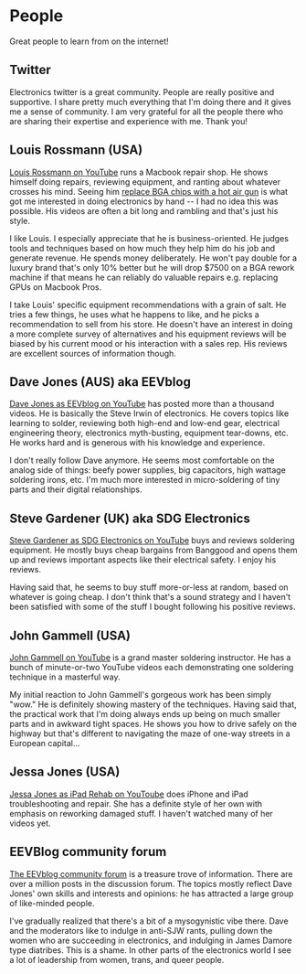 # People

Great people to learn from on the internet!

## Twitter

Electronics twitter is a great community. People are really positive
and supportive. I share pretty much everything that I'm doing there
and it gives me a sense of community. I am very grateful for all the
people there who are sharing their expertise and experience with me.
Thank you!

## Louis Rossmann (USA)

[Louis Rossmann on
YouTube](https://www.youtube.com/channel/UCl2mFZoRqjw_ELax4Yisf6w)
runs a Macbook repair shop. He shows himself doing repairs, reviewing
equipment, and ranting about whatever crosses his mind. Seeing him
[replace BGA chips with a hot air
gun](https://www.youtube.com/watch?v=2eXMFIkdA0o) is what got me
interested in doing electronics by hand -- I had no idea this was
possible. His videos are often a bit long and rambling and that's just
his style.

I like Louis. I especially appreciate that he is business-oriented. He
judges tools and techniques based on how much they help him do his job
and generate revenue. He spends money deliberately. He won't pay
double for a luxury brand that's only 10% better but he will drop
$7500 on a BGA rework machine if that means he can reliably do
valuable repairs e.g. replacing GPUs on Macbook Pros.

I take Louis' specific equipment recommendations with a grain of salt.
He tries a few things, he uses what he happens to like, and he picks a
recommendation to sell from his store. He doesn't have an interest in
doing a more complete survey of alternatives and his equipment reviews
will be biased by his current mood or his interaction with a sales
rep. His reviews are excellent sources of information though.

## Dave Jones (AUS) aka EEVblog

[Dave Jones as EEVblog on
YouTube](https://www.youtube.com/user/EEVblog) has posted more than a
thousand videos. He is basically the Steve Irwin of electronics. He
covers topics like learning to solder, reviewing both high-end and
low-end gear, electrical engineering theory, electronics myth-busting,
equipment tear-downs, etc. He works hard and is generous with his
knowledge and experience.

I don't really follow Dave anymore. He seems most comfortable on the
analog side of things: beefy power supplies, big capacitors, high
wattage soldering irons, etc. I'm much more interested in
micro-soldering of tiny parts and their digital relationships.

## Steve Gardener (UK) aka SDG Electronics

[Steve Gardener as SDG Electronics on
YouTube](https://www.youtube.com/channel/UCMiC9bSMux7i2Ds6sIqDaFg)
buys and reviews soldering equipment. He mostly buys cheap bargains
from Banggood and opens them up and reviews important aspects like
their electrical safety. I enjoy his reviews.

Having said that, he seems to buy stuff more-or-less at random, based
on whatever is going cheap. I don't think that's a sound strategy and
I haven't been satisfied with some of the stuff I bought following his
positive reviews.

## John Gammell (USA)

[John Gammell on YouTube](https://www.youtube.com/user/jkgamm041) is a
grand master soldering instructor. He has a bunch of minute-or-two
YouTube videos each demonstrating one soldering technique in a
masterful way.

My initial reaction to John Gammell's gorgeous work has been simply
"wow." He is definitely showing mastery of the techniques. Having said
that, the practical work that I'm doing always ends up being on much
smaller parts and in awkward tight spaces. He shows you how to drive
safely on the highway but that's different to navigating the maze of
one-way streets in a European capital...

## Jessa Jones (USA)

[Jessa Jones as iPad Rehab on
YouToube](https://www.youtube.com/channel/UCPjp41qeXe1o_lp1US9TpWA)
does iPhone and iPad troubleshooting and repair. She has a definite
style of her own with emphasis on reworking damaged stuff. I haven't
watched many of her videos yet.

## EEVBlog community forum

[The EEVblog community forum](https://www.eevblog.com/forum/index.php)
is a treasure trove of information. There are over a million posts in
the discussion forum. The topics mostly reflect Dave Jones' own skills
and interests and opinions: he has attracted a large group of
like-minded people.

I've gradually realized that there's a bit of a mysogynistic vibe
there. Dave and the moderators like to indulge in anti-SJW rants,
pulling down the women who are succeeding in electronics, and
indulging in James Damore type diatribes. This is a shame. In other
parts of the electronics world I see a lot of leadership from women,
trans, and queer people.

